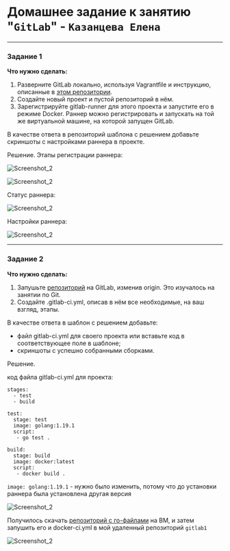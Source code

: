 # Домашнее задание к занятию "`GitLab`" - `Казанцева Елена`
---

### Задание 1

**Что нужно сделать:**

1. Разверните GitLab локально, используя Vagrantfile и инструкцию, описанные в [этом репозитории](https://github.com/netology-code/sdvps-materials/tree/main/gitlab).   
2. Создайте новый проект и пустой репозиторий в нём.
3. Зарегистрируйте gitlab-runner для этого проекта и запустите его в режиме Docker. Раннер можно регистрировать и запускать на той же виртуальной машине, на которой запущен GitLab.

В качестве ответа в репозиторий шаблона с решением добавьте скриншоты с настройками раннера в проекте.

Решение.
Этапы регистрации раннера:

![Screenshot_2](https://github.com/ElenaKazantseva/homeworks/blob/hw-gitlab-1/img/1%20(2).jpg)

![Screenshot_2](https://github.com/ElenaKazantseva/homeworks/blob/hw-gitlab-1/img/1%20(3).jpg)

Статус раннера:

![Screenshot_2](https://github.com/ElenaKazantseva/homeworks/blob/hw-gitlab-1/img/1%20(1).jpg)

Настройки раннера:

![Screenshot_2](https://github.com/ElenaKazantseva/homeworks/blob/hw-gitlab-1/img/Screenshot_71%20(1).jpg)


---

### Задание 2

**Что нужно сделать:**

1. Запушьте [репозиторий](https://github.com/netology-code/sdvps-materials/tree/main/gitlab) на GitLab, изменив origin. Это изучалось на занятии по Git.
2. Создайте .gitlab-ci.yml, описав в нём все необходимые, на ваш взгляд, этапы.

В качестве ответа в шаблон с решением добавьте: 
   
 * файл gitlab-ci.yml для своего проекта или вставьте код в соответствующее поле в шаблоне; 
 * скриншоты с успешно собранными сборками.
 
Решение.

код файла gitlab-ci.yml для проекта:

```
stages:
  - test
  - build

test:
  stage: test
  image: golang:1.19.1
  script: 
   - go test .

build:
  stage: build
  image: docker:latest
  script:
   - docker build .
```

  `image: golang:1.19.1` - нужно было изменить, потому что до установки раннера была установлена другая версия

![Screenshot_2](https://github.com/ElenaKazantseva/homeworks/blob/hw-gitlab-1/img/Screenshot_71%20(8).jpg)


Получилось скачать [репозиторий с го-файлами](https://github.com/netology-code/sdvps-materials) на ВМ,
и затем запушить его и docker-ci.yml в мой удаленный репозиторий `gitlab1` 


![Screenshot_2](https://github.com/ElenaKazantseva/homeworks/blob/hw-gitlab-1/img/Screenshot_71%20(7).jpg)



 

 
